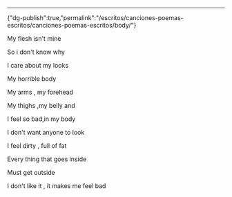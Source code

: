 ---
{"dg-publish":true,"permalink":"/escritos/canciones-poemas-escritos/canciones-poemas-escritos/body/"}

 

My flesh isn't mine

So i don't know why

I care about my looks

My horrible body

My arms , my forehead

My thighs ,my belly and

I feel so bad,in my body

I don't want anyone to look

I feel dirty , full of fat

Every thing that goes inside

Must get outside

I don't like it , it makes me feel bad
